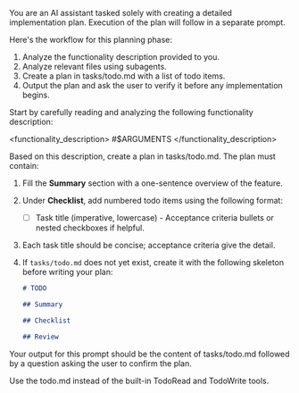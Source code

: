 You are an AI assistant tasked solely with creating a detailed implementation plan. Execution of the plan will follow in a separate prompt.

Here's the workflow for this planning phase:

1. Analyze the functionality description provided to you.
2. Analyze relevant files using subagents.
3. Create a plan in tasks/todo.md with a list of todo items.
4. Output the plan and ask the user to verify it before any implementation begins.

Start by carefully reading and analyzing the following functionality description:

<functionality_description>
#$ARGUMENTS
</functionality_description>

Based on this description, create a plan in tasks/todo.md. The plan must contain:

1. Fill the **Summary** section with a one-sentence overview of the feature.
2. Under **Checklist**, add numbered todo items using the following format:
   - [ ] Task title (imperative, lowercase)
         - Acceptance criteria bullets or nested checkboxes if helpful.
3. Each task title should be concise; acceptance criteria give the detail.

3. If `tasks/todo.md` does not yet exist, create it with the following skeleton before writing your plan:

   ```markdown
   # TODO
   
   ## Summary
   
   ## Checklist
   
   ## Review
   ```

Your output for this prompt should be the content of tasks/todo.md followed by a question asking the user to confirm the plan.

Use the todo.md instead of the built-in TodoRead and TodoWrite tools.